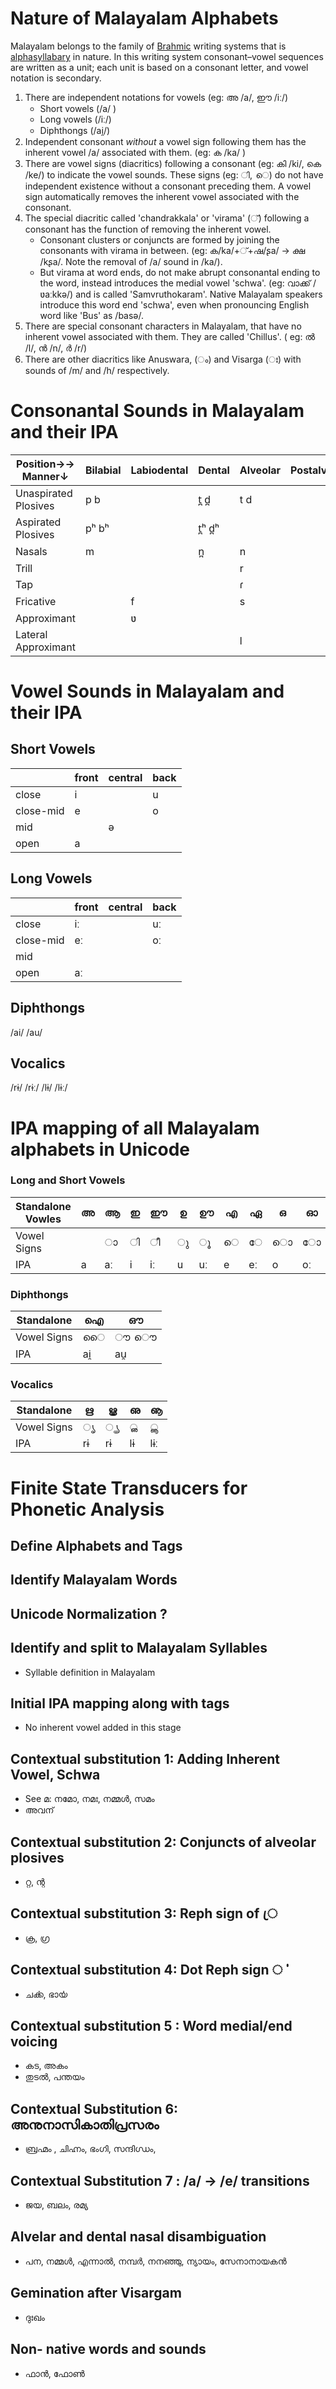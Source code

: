 # Nature of Malayalam Alphabets

Malayalam belongs to the family of [Brahmic](https://en.wikipedia.org/wiki/Brahmic_scripts) writing systems that is  [alphasyllabary](https://en.wikipedia.org/wiki/Abugida) in nature. In this writing system consonant–vowel sequences are written as a unit; each unit is based on a consonant letter, and vowel notation is secondary.

1. There are independent notations for vowels (eg: അ /a/, ഈ /iː/)
    - Short vowels (/a/ )
    - Long vowels (/iː/)
    - Diphthongs (/ai̯/)
2. Independent consonant *without* a vowel sign following them has the inherent vowel /a/ associated with them. (eg: ക /ka/ )
3. There are vowel signs (diacritics) following a consonant (eg: കി /ki/, കെ /ke/) to indicate the vowel sounds. These signs (eg: ി, െ) do not have independent existence without a consonant preceding them. A vowel sign automatically removes the inherent vowel associated with the consonant.
4. The special diacritic called 'chandrakkala' or 'virama' (്) following a consonant has the function of removing the inherent vowel.
    - Consonant clusters or conjuncts are formed by joining the consonants with virama in between. (eg: ക/ka/+്+ഷ/ʂa/ -> ക്ഷ /kʂa/. Note the removal of /a/ sound in /ka/). 
    - But virama at word ends, do not make abrupt consonantal ending to the word, instead introduces the medial vowel 'schwa'. (eg: വാക്ക് /ʋaːkkə/) and is called 'Samvruthokaram'. Native Malayalam speakers introduce this word end 'schwa', even when pronouncing English word like 'Bus' as /basə/.
5. There are special consonant characters in Malayalam, that have no inherent vowel associated with them. They are called 'Chillus'. ( eg: ൽ /l/, ൻ /n/, ർ /r/)
6. There are other diacritics like Anuswara, (ം) and Visarga (ഃ) with sounds of /m/ and /h/ respectively.

Consonantal Sounds in Malayalam and their IPA
=============================================

| Position→→ Manner↓|Bilabial|Labiodental|Dental|Alveolar|Postalveolar | Retroflex|Palatal|Velar|Glottal|
|---                 |---     |---        |---   |---     |---          |---       |---    |---  |---    |
|Unaspirated Plosives|p      b|           |t̪    d̪|t      d|             |ʈ        ɖ|c      ɟ|k   ɡ|       |
|Aspirated Plosives  |pʰ     bʰ|          |t̪ʰ   d̪ʰ|        |             |ʈʰ      ɖʰ|cʰ    ɟʰ|kʰ  ɡʰ|       |
|Nasals              |m       |          |n̪      |n       |             |ɳ         |ɲ      |ŋ    |       |
|Trill               |        |          |       |r       |             |          |       |     |       |
|Tap                 |        |          |       |ɾ       |             |          |       |     |       |
|Fricative           |        |f         |       |s       |             |ʂ         |ɕ      |     |h      |
|Approximant         |        |         ʋ|       |        |             |ɻ         |j      |     |       |
|Lateral Approximant |        |          |       |l       |             |ɭ         |       |     |       |


Vowel Sounds in Malayalam and their IPA
=======================================

## Short Vowels

|         |front|central|back|
|---      |---  |---    |--- |
|close    |i    |       |u   |
|close-mid|e    |       |o   |
|mid      |     |  ə    |    |
|open     |a    |       |    |

## Long Vowels

|         |front|central|back|
|---      |---   |---    |--- |
|close    |iː    |       |uː  |
|close-mid|eː    |       |oː  |
|mid      |      |       |    |
|open     |aː    |       |    |

## Diphthongs

/ai/	/au/

## Vocalics

/rɨ/ /rɨː/ /lɨ/ /lɨː/

IPA mapping of all Malayalam alphabets in Unicode
=====================================

### Long and Short Vowels

|Standalone Vowles|അ   |ആ|ഇ  |ഈ|ഉ  |ഊ |എ |ഏ |ഒ  |ഓ |
|---              |---  |---|---|---|---|---|---|---|---|---|
|Vowel Signs	  |     |ാ |ി   |ീ   |ു  |ൂ  |െ  |േ  |ൊ|ോ|
|IPA               |a    |aː |i  |iː  |u  |uː |e  |eː |o  |oː |


### Diphthongs

|Standalone |ഐ   |ഔ   |
|---        |---   |---  |
|Vowel Signs|ൈ   |ൗ ൌ|
|IPA        |ai̯   |au̯    |

### Vocalics

|Standalone |ഋ  |ൠ |ഌ  |ൡ |
|---        |---|---|---|--- |
|Vowel Signs|ൃ   |ൄ  |ൢ   |ൣ   |
|IPA      |rɨ  |rɨ |lɨ  |lɨː |


Finite State Transducers for Phonetic Analysis
==================================

## Define Alphabets and Tags

## Identify Malayalam Words

## Unicode Normalization ?

## Identify and split to Malayalam Syllables

- Syllable definition in Malayalam

## Initial IPA mapping along with tags

- No inherent vowel added in this stage

## Contextual substitution 1: Adding Inherent Vowel, Schwa

- See മ: നമോ, നമഃ, നമ്മൾ, സമം
- അവന് 

## Contextual substitution 2: Conjuncts of alveolar plosives

- റ്റ, ന്റ

## Contextual substitution 3: Reph sign of ്ര

- ക്ര, ഗ്ര

## Contextual substitution 4: Dot Reph sign ൎ

- ചൎക്ക, ഭാൎയ

## Contextual substitution 5 : Word medial/end voicing

- കട, അകം
- തുടൽ, പന്തയം

## Contextual Substitution 6: അനുനാസികാതിപ്രസരം

- ബ്രഹ്മം , ചിഹ്നം, ഭംഗി, സന്ദിഗ്ധം, 

## Contextual Substitution 7 : /a/ -> /e/ transitions

- ജയ, ബലം, രമ്യ

## Alvelar and dental nasal disambiguation

- പന, നമ്മൾ, എന്നാൽ, നമ്പർ, നനഞ്ഞു, ന്യായം, സേനാനായകൻ

## Gemination after Visargam

- ദുഃഖം

## Non- native words and sounds

- ഫാൻ, ഫോൺ






<!-- ## Planned Workflow
1. Define every ml unicode character
1. IPA mapping of every ml unicode character. Add tags for contextual identification.
1. Contextually modify the mapping (eg.consonant or EoW after a consonant should add the implicit അ property of consonants)
1. Contextually modify the mapping (ന്റ റ്റ ന ഹ്മ etc)
1. Contextually modify the mappings (ര at the beginning of a word may be replaced by re instead of ra)
1. Remove all temporary tags
1. return the IPA along with pronounciation information as tags if needded -->
<!-- 

1. Analyze/Generate all possible punctuation marks and their tags
1. Define rarely used ml code points like DOT REPH, ALVEOLAR NA, malayalam numerals, datemark, malayalam numerals etc
1. Contextual modification of above characters phonetic mapping -->

<!-- 
## Graphical Visualization

hfst-fst2txt -i ml2ipa.test.a  -f dot -o ml2ipa.test.dot
dot -Tpng ml2ipa.test.dot -o ml2ipa.png

## HFST to string

```
hfst-fst2txt -i ml2ipa.test.a
``` -->
